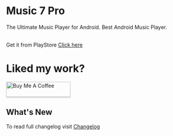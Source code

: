 # Music 7 Pro
The Ultimate Music Player for Android.
Best Android Music Player.

</br>Get it from PlayStore [Click here](https://play.google.com/store/apps/details?id=siva.app.music7pro)

# Liked my work?

<a href="https://www.buymeacoffee.com/sivanimmala" target="_blank"><img src="https://www.buymeacoffee.com/assets/img/custom_images/orange_img.png" alt="Buy Me A Coffee" style="height: 41px !important;width: 174px !important;box-shadow: 0px 3px 2px 0px rgba(190, 190, 190, 0.5) !important;-webkit-box-shadow: 0px 3px 2px 0px rgba(190, 190, 190, 0.5) !important;" ></a>
## What's New

To read full changelog visit [Changelog](https://nsiva7.github.io/Music-7-Pro/Music_7_Pro_Changelog.txt)
